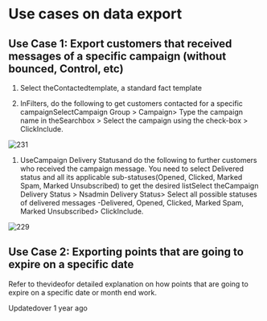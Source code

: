 # Use cases on data export

## Use Case 1: Export customers that received messages of a specific campaign (without bounced, Control, etc)

1. Select theContactedtemplate, a standard fact template

2. InFilters, do the following to get customers contacted for a specific campaignSelectCampaign Group > Campaign> Type the campaign name in theSearchbox > Select the campaign using the check-box > ClickInclude.

![231](https://files.readme.io/423fef8-tXzuXAoGcvPHiRRRaj_gmOytZ2BjYrvt3A.png)

1. UseCampaign Delivery Statusand do the following to further customers who received the campaign message. You need to select Delivered status and all its applicable sub-statuses(Opened, Clicked, Marked Spam, Marked Unsubscribed) to get the desired listSelect theCampaign Delivery Status > Nsadmin Delivery Status> Select all possible statuses of delivered messages -Delivered, Opened, Clicked, Marked Spam, Marked Unsubscribed> ClickInclude.

![229](https://files.readme.io/6b20d45-Ysc0VqeqiB53qRFFRG64tFCOoN0s4NSCmw.png)

## Use Case 2:  Exporting points that are going to expire on a specific date

Refer to thevideofor detailed explanation on how points that are going to expire on a specific date or month end work.

Updatedover 1 year ago
